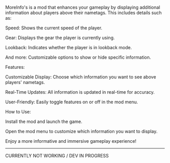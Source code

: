 MoreInfo's is a mod that enhances your gameplay by displaying additional information about players above their nametags. This includes details such as:

Speed: Shows the current speed of the player.

Gear: Displays the gear the player is currently using.

Lookback: Indicates whether the player is in lookback mode.

And more: Customizable options to show or hide specific information.

Features:

Customizable Display: Choose which information you want to see above players' nametags.

Real-Time Updates: All information is updated in real-time for accuracy.

User-Friendly: Easily toggle features on or off in the mod menu.

How to Use:

Install the mod and launch the game.

Open the mod menu to customize which information you want to display.

Enjoy a more informative and immersive gameplay experience!

--------------------------------------------

CURRENTLY NOT WORKING / DEV IN PROGRESS

